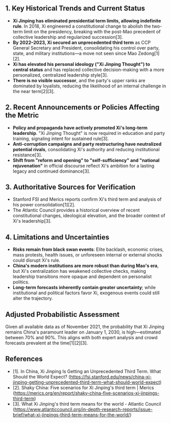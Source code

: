 ## 1. Key Historical Trends and Current Status

- **Xi Jinping has eliminated presidential term limits, allowing indefinite rule**. In 2018, Xi engineered a constitutional change to abolish the two-term limit on the presidency, breaking with the post-Mao precedent of collective leadership and regularized succession[3].
- **By 2022–2023, Xi secured an unprecedented third term** as CCP General Secretary and President, consolidating his control over party, state, and military institutions—a move not seen since Mao Zedong[1][2].
- **Xi has elevated his personal ideology ("Xi Jinping Thought") to central status** and has replaced collective decision-making with a more personalized, centralized leadership style[3].
- **There is no visible successor**, and the party's upper ranks are dominated by loyalists, reducing the likelihood of an internal challenge in the near term[2][3].

## 2. Recent Announcements or Policies Affecting the Metric

- **Policy and propaganda have actively promoted Xi's long-term leadership**. "Xi Jinping Thought" is now required in education and party training, signaling intent for sustained rule[3].
- **Anti-corruption campaigns and party restructuring have neutralized potential rivals**, consolidating Xi's authority and reducing institutional resistance[3].
- **Shift from "reform and opening" to "self-sufficiency" and "national rejuvenation"** in official discourse reflect Xi's ambition for a lasting legacy and continued dominance[3].

## 3. Authoritative Sources for Verification

- Stanford FSI and Merics reports confirm Xi's third term and analysis of his power consolidation[1][2].
- The Atlantic Council provides a historical overview of recent constitutional changes, ideological elevation, and the broader context of Xi's leadership[3].

## 4. Limitations and Uncertainties

- **Risks remain from black swan events**: Elite backlash, economic crises, mass protests, health issues, or unforeseen internal or external shocks could disrupt Xi's rule.
- **China's modern institutions are more robust than during Mao's era**, but Xi's centralization has weakened collective checks, making leadership transitions more opaque and dependent on personalist politics.
- **Long-term forecasts inherently contain greater uncertainty**; while institutional and political factors favor Xi, exogenous events could still alter the trajectory.

## Adjusted Probabilistic Assessment

Given all available data as of November 2021, the probability that Xi Jinping remains China's paramount leader on January 1, 2030, is high—estimated between 70% and 90%. This aligns with both expert analysis and crowd forecasts prevalent at the time[1][2][3].

## References

- [1]. In China, Xi Jinping Is Getting an Unprecedented Third Term. What Should the World Expect? (https://fsi.stanford.edu/news/china-xi-jinping-getting-unprecedented-third-term-what-should-world-expect)
- [2]. Shaky China: Five scenarios for Xi Jinping's third term | Merics (https://merics.org/en/report/shaky-china-five-scenarios-xi-jinpings-third-term)
- [3]. What Xi Jinping's third term means for the world - Atlantic Council (https://www.atlanticcouncil.org/in-depth-research-reports/issue-brief/what-xi-jinpings-third-term-means-for-the-world/)